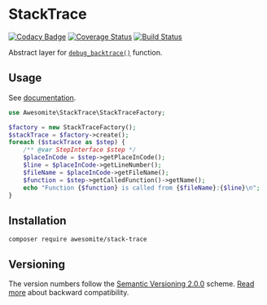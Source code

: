 # StackTrace

[![Codacy Badge](https://api.codacy.com/project/badge/Grade/a8e897fed2874e408854c34da0493019)](https://www.codacy.com/app/awesomite/stack-trace?utm_source=github.com&amp;utm_medium=referral&amp;utm_content=awesomite/stack-trace&amp;utm_campaign=Badge_Grade)
[![Coverage Status](https://coveralls.io/repos/github/awesomite/stack-trace/badge.svg?branch=master)](https://coveralls.io/github/awesomite/stack-trace?branch=master)
[![Build Status](https://travis-ci.org/awesomite/stack-trace.svg?branch=master)](https://travis-ci.org/awesomite/stack-trace)

Abstract layer for [`debug_backtrace()`](http://php.net/manual/en/function.debug-backtrace.php) function.

## Usage

See [documentation](docs/DOCUMENTATION.md).

```php
use Awesomite\StackTrace\StackTraceFactory;

$factory = new StackTraceFactory();
$stackTrace = $factory->create();
foreach ($stackTrace as $step) {
    /** @var StepInterface $step */
    $placeInCode = $step->getPlaceInCode();
    $line = $placeInCode->getLineNumber();
    $fileName = $placeInCode->getFileName();
    $function = $step->getCalledFunction()->getName();
    echo "Function {$function} is called from {$fileName}:{$line}\n";
}
```

## Installation

`composer require awesomite/stack-trace`

## Versioning

The version numbers follow the [Semantic Versioning 2.0.0](http://semver.org/) scheme.
[Read more](docs/DOCUMENTATION.md#backward-compatibility) about backward compatibility.
